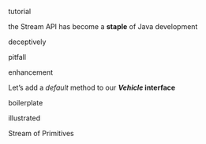 tutorial

the Stream API has become a **staple** of Java development

deceptively

pitfall

enhancement

Let’s add a *default* method to our ***Vehicle* interface**

boilerplate

illustrated

Stream of Primitives